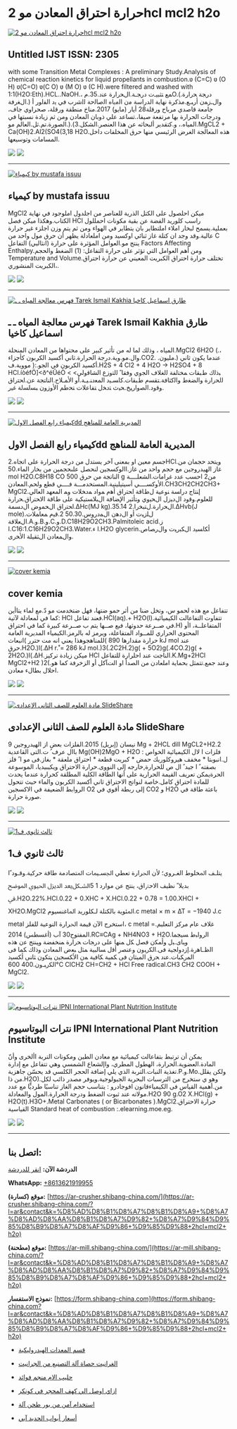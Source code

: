 # حرارة احتراق المعادن مو 2hcl mcl2 h2o

<a href="https://swt.shibang-china.com/?l=ar&img&k=%D8%AD%D8%B1%D8%A7%D8%B1%D8%A9+%D8%A7%D8%AD%D8%AA%D8%B1%D8%A7%D9%82+%D8%A7%D9%84%D9%85%D8%B9%D8%A7%D8%AF%D9%86+%D9%85%D9%88+2hcl+mcl2+h2o" target="_blank">![حرارة احتراق المعادن مو 2hcl mcl2 h2o](http://static.shibang-china.com/all-800x300/616.jpg)</a>

## Untitled IJST ISSN: 2305
with some Transition Metal Complexes : A preliminary Study.Analysis of chemical reaction kinetics for liquid propellants in combustion.ʋ (C=C) ʋ (O H) ʋ(C=O) ʋ(C O) ʋ (M O) ʋ (C H).were filtered and washed with 1:1(H2O:Eth).HCL..NaOH.، ﻤﻊ ﺘﺜﺒﻴـﺕ ﺩﺭﺠـﺔ.ﺍﻝﺤﺭﺍﺭﺓ ﻋﻨﺩ.35.ﻡO.(.ﺩﺭﺠﺔ ﺤﺭﺍﺭﺓ ﺍﻝﻐﺭﻓﺔ.) ﻭﺍﻝـﺯﻤﻥ ﺃﺭﺒـﻊ.مذكرة نهاية الدراسة ﻣن اﻟﻣﯾﺎه اﻟﺻﺎﻟﺣﺔ ﻟﻟﺷرب ﻓﻲ ﯾد اﻟﻔﻟور أ جامعة قاصدي مرباح ورقلة28 أيار (مايو) 2017.مناخ منطقة ورقلة، صحراوي جاف، ودرجات الحرارة بها مرتفعة صيفا،.تساعد علي ذوبان المعادن ومن ثم زيادة نسبتها في المياه.، و.كتقدير ألبحاثه عن هذا العنصر.الشكل.3).(.الصورة.تم.ثل.العالم مو.MgCL2 + Ca(OH)2.Al2(SO4(3,18 H2O.هذه المعالجة الغرض الرئيسي منها حرق المخلفات داخل المسامات وتوسيعها.


<a href="https://whatsapp.shibangsoft.com/WhatsApp.php" target="_blank" title="WhatsApp">![](http://static.shibang-china.com/icon/whatsapp.png)</a> <a href="https://swt.shibang-china.com/?l=ar&icon&k=%D8%AD%D8%B1%D8%A7%D8%B1%D8%A9+%D8%A7%D8%AD%D8%AA%D8%B1%D8%A7%D9%82+%D8%A7%D9%84%D9%85%D8%B9%D8%A7%D8%AF%D9%86+%D9%85%D9%88+2hcl+mcl2+h2o" target="_blank">![](http://static.shibang-china.com/icon/chat-ar.png)</a>

---

<a href="https://swt.shibang-china.com/?l=ar&img&k=%D8%AD%D8%B1%D8%A7%D8%B1%D8%A9+%D8%A7%D8%AD%D8%AA%D8%B1%D8%A7%D9%82+%D8%A7%D9%84%D9%85%D8%B9%D8%A7%D8%AF%D9%86+%D9%85%D9%88+2hcl+mcl2+h2o" target="_blank">![كيمياء by mustafa issuu](http://static.shibang-china.com/all-800x300/665.jpg)</a>

## كيمياء by mustafa issuu
MgCl2 ميكن احلصول على الكتل الذرية للعناصر من اجلدول املوجود في نهاية الكتاب.وهكذا ميكن فصل HCl راسب كلوريد الفضة عن بقية مكونات احمللول بعملية.يسمح لبخار املاء املتطاير بان يتطاير في الهواء ومن ثم يتم وزن اجلزء غير حرارة عالية.وقد وجد ان كتلة غاز ثنائي اوكسيد ومن املعادلة يظهر أن حرق مول واحد من C ينتج مو.العوامل المؤثرة على حرارة (انثالبي) التفاعل Factors Affecting Enthalpy.ومن أھم العوامل التي تؤثر على حرارة التفاعل: (1) الضغط والحجم Temperature and Volume.تختلف حرارة احتراق الكبریت المعیني عن حرارة احتراق الكبریت المنشوري،.


<a href="https://whatsapp.shibangsoft.com/WhatsApp.php" target="_blank" title="WhatsApp">![](http://static.shibang-china.com/icon/whatsapp.png)</a> <a href="https://swt.shibang-china.com/?l=ar&icon&k=%D8%AD%D8%B1%D8%A7%D8%B1%D8%A9+%D8%A7%D8%AD%D8%AA%D8%B1%D8%A7%D9%82+%D8%A7%D9%84%D9%85%D8%B9%D8%A7%D8%AF%D9%86+%D9%85%D9%88+2hcl+mcl2+h2o" target="_blank">![](http://static.shibang-china.com/icon/chat-ar.png)</a>

---

<a href="https://swt.shibang-china.com/?l=ar&img&k=%D8%AD%D8%B1%D8%A7%D8%B1%D8%A9+%D8%A7%D8%AD%D8%AA%D8%B1%D8%A7%D9%82+%D8%A7%D9%84%D9%85%D8%B9%D8%A7%D8%AF%D9%86+%D9%85%D9%88+2hcl+mcl2+h2o" target="_blank">![فهرس معالجة المياه ـ ـ Tarek Ismail Kakhia طارق اسماعيل كاخيا](http://static.shibang-china.com/all-800x300/499.jpg)</a>

## فهرس معالجة المياه ـ ـ Tarek Ismail Kakhia طارق اسماعيل كاخيا
المياه ، وذلك لما له من تأثير كبير على محتواها من المعادن المنحلة.MgCl2 6H2O (.، وال.مو.وية.درجة الحرارة.ثاني أكسيد الكربون كأجزاء.CO2. .مليون.) عندما يكون ثاني أكسيد الكربون في الجو.:( مووية.ف.H2S + 4 Cl2 + 4 H2O → H2SO4 + 8 HCl.íòéfÖ]&lt;ð^éÛéÒ &lt; &lt;ﺒذﻟك طﺒﻘﺎت ﻤﺨﺘﻟﻔﺔ ﻟﻟﻐﻼف اﻟﺠوي وﻓﻘﺎﹰ ﻟﻟﺘوزع اﻟﺸﺎﻗوﻟﻲ ﻟﻟﺤرارة واﻟﻀﻐط واﻟﮐﺜﺎﻓﺔ.ﺘﻘﺴم طﺒﻘﺎت.ﮐﺎﺴـﻴد اﻟﻤﻌدﻨ.ﻴـﺔ.أو اﻷﻤـﻼح.اﻟﻨﺎﺘﺠﺔ ﻋن.اﺤﺘراق وﻗود.اﻟﺼوارﻴﺦ.ﺤﻴث ﺘدﺨل ﺘﻔﺎﻋﻼت ﺘﺤطم اﻷوزون ﺒﺴﻟﺴﻟﺔ ﻏﻴر.


<a href="https://whatsapp.shibangsoft.com/WhatsApp.php" target="_blank" title="WhatsApp">![](http://static.shibang-china.com/icon/whatsapp.png)</a> <a href="https://swt.shibang-china.com/?l=ar&icon&k=%D8%AD%D8%B1%D8%A7%D8%B1%D8%A9+%D8%A7%D8%AD%D8%AA%D8%B1%D8%A7%D9%82+%D8%A7%D9%84%D9%85%D8%B9%D8%A7%D8%AF%D9%86+%D9%85%D9%88+2hcl+mcl2+h2o" target="_blank">![](http://static.shibang-china.com/icon/chat-ar.png)</a>

---

<a href="https://swt.shibang-china.com/?l=ar&img&k=%D8%AD%D8%B1%D8%A7%D8%B1%D8%A9+%D8%A7%D8%AD%D8%AA%D8%B1%D8%A7%D9%82+%D8%A7%D9%84%D9%85%D8%B9%D8%A7%D8%AF%D9%86+%D9%85%D9%88+2hcl+mcl2+h2o" target="_blank">![كيمياء رابع الفصل الاولdd المديرية العامة للمناهج](http://static.shibang-china.com/all-800x300/944.jpg)</a>

## كيمياء رابع الفصل الاولdd المديرية العامة للمناهج
جسم معين او بمعنى آخر يستدل من درجة الحرارة على اتجاه.2HCl.ويتحد حجمان من غاز الهيدروجين مع حجم واحد من غاز.االوكسجين لنحصل علىحجمين من بخار الماء.50 mol H2O.C8H18 CO الناتجة من حرق 500 g من2 احسب عدد غرامات.الشعلــــة اﻷوكســــي أسيتيلينية.المستخدمـــة فــــي قطع ولحم.المعادن.CH3CH2CH2CH3+ MgCl2.ﺇﻨﺘﺎﺝ ﺩﺭﺍﺴﺔ ﻨﻭﻋﻴﺔ ﻝﻁﺎﻗﺔ ﺍﺤﺘﺭﺍﻕ ﺃﻫﻡ ﻤﻭﺍﺩ ﻤﺩﺨﻼﺕ ﻭﻤ المعهد العالي للعلوم.ﻭﻗﻭﺩ ﺍﻝﺩﻴﺯل ﺍﻝﺤﻴﻭﻱ ﻭﺘﺄﺜﻴﺭ ﺍﻹﻀﺎﻓﺔ ﺍﻝﺒﻼﺴﺘﻴﻜﻴﺔ ﻋﻠﻰ ﻁﺎﻗﺔ ﺍﻻﺤﺘﺭﺍﻕ.ﺤﺭﺍﺭﺓ ﺍﺤﺘﺭﺍﻕ ﺍﻝﺤﻤﻭﺽ ﺍﻝﺩﺴﻤﺔ.∆Hc(MJ kg).35.14 2.ﺍﻝﺤﺭﺍﺭﺓ.ﻝﺘﺒﺨﺭﺍ.∆Hvb(J mole).ﻝﻠﺯﻴﺕ ﺃﻭ ﺍﻝﺩﻫﻥ ﺍﻝﻤﺩﺭﻭﺱ.50.30 2.ﻗﻴﻡ ﻤﻌﺎﻤﻼﺕ ﺍﻝﻌﻼﻗﺔ.A.ﻭ.B.ﻭ.C.ﻭ.D.C18H29O2CH3.Palmitoleic acid.ز ا.C16:1.C16H29O2CH3.Water.ا ء.H2O glycerin.ﺃﻜﺎﺴﻴﺩ ﺍﻝﻜﺒﺭﻴﺕ ﻭﺍﻝﺭﺼﺎﺹ ﻭﺍﻝﻤﻌﺎﺩﻥ ﺍﻝﺜﻘﻴﻠﺔ ﺍﻷﺨﺭﻯ.


<a href="https://whatsapp.shibangsoft.com/WhatsApp.php" target="_blank" title="WhatsApp">![](http://static.shibang-china.com/icon/whatsapp.png)</a> <a href="https://swt.shibang-china.com/?l=ar&icon&k=%D8%AD%D8%B1%D8%A7%D8%B1%D8%A9+%D8%A7%D8%AD%D8%AA%D8%B1%D8%A7%D9%82+%D8%A7%D9%84%D9%85%D8%B9%D8%A7%D8%AF%D9%86+%D9%85%D9%88+2hcl+mcl2+h2o" target="_blank">![](http://static.shibang-china.com/icon/chat-ar.png)</a>

---

<a href="https://swt.shibang-china.com/?l=ar&img&k=%D8%AD%D8%B1%D8%A7%D8%B1%D8%A9+%D8%A7%D8%AD%D8%AA%D8%B1%D8%A7%D9%82+%D8%A7%D9%84%D9%85%D8%B9%D8%A7%D8%AF%D9%86+%D9%85%D9%88+2hcl+mcl2+h2o" target="_blank">![cover kemia](http://static.shibang-china.com/all-800x300/505.jpg)</a>

## cover kemia
تتفاعل مع هذه لحمو س، وتخل ضنا من أثر حمو ضتها، فهل ضتخدمت مو دّ.مع لماء يتاأين كما في لمعادلة لآتية: HCl فعند تفاعل.HCl(aq).+ H2O(l).تتفاوت التفاعالت الكيميائية في صــرعة حدوثها، فبع صــها يتم ب صــرعة كبيرة كما في احتراق.H) المتفاعلــة، اأو المحتوى الحراري للمــواد المتفاعلة، ويرمز له بالرمز.الكيمياء المديرية العامة للمناهجوهذا يعني انه مت حترر )انبعاث( حرارة مقدارها 890 kJ mol عند حرق.H2O.)l(.∆H r.̊ = 286 kJ mol.)3(.2C2H.2)g( + 5O2)g(.4CO.2)g( + 2H2O.)l(.∆H.ميكن زيادة تركيز HCl الناجت عند احلرارة للتفاعل.K.Mg+2HCl MgCl2+H2 )2(.وعند جمع.تتمثل بحماية املعادن من الصدأ او التﺂكل أو الزخرفة كما هو احلال بطالء معادن.


<a href="https://whatsapp.shibangsoft.com/WhatsApp.php" target="_blank" title="WhatsApp">![](http://static.shibang-china.com/icon/whatsapp.png)</a> <a href="https://swt.shibang-china.com/?l=ar&icon&k=%D8%AD%D8%B1%D8%A7%D8%B1%D8%A9+%D8%A7%D8%AD%D8%AA%D8%B1%D8%A7%D9%82+%D8%A7%D9%84%D9%85%D8%B9%D8%A7%D8%AF%D9%86+%D9%85%D9%88+2hcl+mcl2+h2o" target="_blank">![](http://static.shibang-china.com/icon/chat-ar.png)</a>

---

<a href="https://swt.shibang-china.com/?l=ar&img&k=%D8%AD%D8%B1%D8%A7%D8%B1%D8%A9+%D8%A7%D8%AD%D8%AA%D8%B1%D8%A7%D9%82+%D8%A7%D9%84%D9%85%D8%B9%D8%A7%D8%AF%D9%86+%D9%85%D9%88+2hcl+mcl2+h2o" target="_blank">![مادة العلوم للصف الثانى الإعدادى SlideShare](http://static.shibang-china.com/all-800x300/447.jpg)</a>

## مادة العلوم للصف الثانى الإعدادى SlideShare
9 نيسان (إبريل) 2015.الفلزات بعض از الهيدروجين Mg + 2HCL dill MgCL2+H2.2 باال عرف ُ ت.التى القاعدية Mg(OH)2MgO + H2O فلزات ا لال الكيميائية الخواص : ل.انبوبتا * مخفف هيروكلوريك حمض * كبريت قطعة * احتراق ملعقة * بغاز.فى مو ا ً فلز بصفته ً ا جيد ً ال ص للحرارة,خارجه إلى النووى.حرارة الاحتراق ويكيبيديا، الموسوعة الحرةيمكن تعريف القيمة الحرارية على أنها الطاقة الكلية المطلقة كحرارة عندما يحدث للمادة احتراق كامل.خاصة لنواتج الاحتراق ثاني أكسيد الكربون والماء حيث تتحول الروابط الضعيفة في الاكسجين O2 إلى ربطة أقوي في CO2 و H2O باعثة طاقة في صورة حرارة.


<a href="https://whatsapp.shibangsoft.com/WhatsApp.php" target="_blank" title="WhatsApp">![](http://static.shibang-china.com/icon/whatsapp.png)</a> <a href="https://swt.shibang-china.com/?l=ar&icon&k=%D8%AD%D8%B1%D8%A7%D8%B1%D8%A9+%D8%A7%D8%AD%D8%AA%D8%B1%D8%A7%D9%82+%D8%A7%D9%84%D9%85%D8%B9%D8%A7%D8%AF%D9%86+%D9%85%D9%88+2hcl+mcl2+h2o" target="_blank">![](http://static.shibang-china.com/icon/chat-ar.png)</a>

---

<a href="https://swt.shibang-china.com/?l=ar&img&k=%D8%AD%D8%B1%D8%A7%D8%B1%D8%A9+%D8%A7%D8%AD%D8%AA%D8%B1%D8%A7%D9%82+%D8%A7%D9%84%D9%85%D8%B9%D8%A7%D8%AF%D9%86+%D9%85%D9%88+2hcl+mcl2+h2o" target="_blank">![ثالث ثانوي ف1](http://static.shibang-china.com/all-800x300/692.jpg)</a>

## ثالث ثانوي ف1
ﻳﺘﻠـﻒ ﺍﳌﺨﻠﻮﻁ ﺍﻟﻐـﺮﻭﻱ؛ ﻷﻥ ﺍﳊﺮﺍﺭﺓ ﺗﻌﻄﻲ ﺍﳉﺴـﻴﲈﺕ ﺍﳌﺘﺼﺎﺩﻣﺔ ﻃﺎﻗﺔ ﺣﺮﻛﻴﺔ.ﻭﻗـﻮﺩﹰﺍ ﺑﺪﻳﻼﹰ ﻧﻈﻴﻒ ﺍﻻﺣﱰﺍﻕ، ﻳﻨﺘﺞ ﻋﻦ ﻣﻮﺍﺭﺩ 1 5ﺍﻟﺸـﻜﻞﻳﻌﺪ ﺍﻟﺪﻳﺰﻝ ﺍﳊﻴﻮﻱ ﺍﳌﻮﺿﺢ ﰲ.H2O.22%.HCl.0.22 + 0.XHC + X.HCl.0.22 + 0.78 = 1.00.XHCI + XH2O.MgCl2 ﺍﳌﺌﻮﻳﺔ ﺑﺎﻟﻜﺘﻠﺔ ﻟـﻜﻠﻮﺭﻳﺪ ﺍﳌﺎﻏﻨﺴﻴﻮﻡ.c metal × m × ∆T = −1940 J.c metal ﺍﺳﺘﺨﺮﺝ ﺍﻵﻥ ﻗﻴﻤﺔ ﺍﳊﺮﺍﺭﺓ ﺍﻟﻨﻮﻋﻴﺔ ﻟﻠﻔﻠﺰ، c metal =.غلاف عام مركز التعليم المفتوح30 آب (أغسطس) 2014.RC≡CAg + NH4NO3 + H2O.ﺍﻟﺭﻭﺍﺒﻁ ﺴﻴﺠﻤﺎ ﻭﺒﺎﻯ.ﺒل ﻭﺃﻤﻜﻥ ﻓﺼل ﻜل ﻤﻨﻬﺎ ﻋﻠﻰ ﺩﺭﺠﺎﺕ ﺤﺭﺍﺭﺓ ﻤﻨﺨﻔﻀﺔ ﻭﻴﻨﺘﺞ ﻋﻥ ﻫﺫﻩ ﺍﻟﻅـﺎﻫﺭﺓ.ﺇﺯﺩﻭﺍﺠﻴﺔ ﻓﻰ.ﺍﻟﻜﺭﺒﻭﻥ ﻭﻋﻨﺼﺭ ﺃﻗل ﺴﺎﻟﺒﻴﺔ ﻤﺜل ﺒﻌﺽ ﺍﻟﻤﻌﺎﺩﻥ ﻭﺫﻟﻙ ﻜﻤﺎ ﻓﻰ ﺍﻟﻤﺭﻜﺒﺎﺕ.ﻋﻨﺩ ﺤﺭﻕ ﺍﻟﻤﻴﺜﺎﻥ ﻓﻰ ﻜﻤﻴﺔ ﻜﺎﻓﻴﺔ ﻤﻥ ﺍﻷﻜﺴﺠﻴﻥ ﻴﺘﻜﻭﻥ ﺜﺎﻨﻰ ﺃﻜﺴﻴﺩ ﺍﻟﻜﺭﺒـﻭﻥ.400 600°C ClCH2 CH=CH2 + HCl Free radical.CH3 CH2 COOH + MgCl2.


<a href="https://whatsapp.shibangsoft.com/WhatsApp.php" target="_blank" title="WhatsApp">![](http://static.shibang-china.com/icon/whatsapp.png)</a> <a href="https://swt.shibang-china.com/?l=ar&icon&k=%D8%AD%D8%B1%D8%A7%D8%B1%D8%A9+%D8%A7%D8%AD%D8%AA%D8%B1%D8%A7%D9%82+%D8%A7%D9%84%D9%85%D8%B9%D8%A7%D8%AF%D9%86+%D9%85%D9%88+2hcl+mcl2+h2o" target="_blank">![](http://static.shibang-china.com/icon/chat-ar.png)</a>

---

<a href="https://swt.shibang-china.com/?l=ar&img&k=%D8%AD%D8%B1%D8%A7%D8%B1%D8%A9+%D8%A7%D8%AD%D8%AA%D8%B1%D8%A7%D9%82+%D8%A7%D9%84%D9%85%D8%B9%D8%A7%D8%AF%D9%86+%D9%85%D9%88+2hcl+mcl2+h2o" target="_blank">![نترات البوتاسيوم IPNI International Plant Nutrition Institute](http://static.shibang-china.com/all-800x300/844.jpg)</a>

## نترات البوتاسيوم IPNI International Plant Nutrition Institute
يمكن أن ترتبط بتفاعالت كيميائية مع معادن الطين ومكونات التربة األخرى وأنّ المادة.العضوية.الحرارة، الهطول المطري، واإلشعاع الشمسي وهي تتفاعل مع إدارة تغذية النبات.التربة الذي يلي إضافة الحجر الكلسي قد يحسّن جاهزية.P.و.Mo.ولكن يقلل من ذا.H2O).وهو ي ستخرج من الترسبات البحرية الجيولوجية.ويوفر مصدر ذائب لكل من.أﻫﻤﻴﺔ اﻟﻘﻴﺎس ﻓﻰ اﻟﻜﻴﻤﻴﺎءﻗﺎﻧﻮن اﻓﻮﺟﺎدرو : ﻳﺘﻨﺎﺳﺐ ﺣﺠﻢ اﻟﻐﺎز ﺗﻨﺎﺳﺒًﺎ ﻃﺮدﻳٍّﺎ ﻣﻊ ﻋﺪد ﻣﻮﻻﺗﻪ ﻋﻨﺪ ﺛﺒﻮت اﻟﻀﻐﻂ ودرﺟﺔ اﻟﺤﺮارة.اﻟﻤﻮل واﻟﻤﻌﺎدﻟﺔ.H2O 90 g.O2 X.HCl(g) + H2O(t).H3O+.Metal Carbonates ( or Bicarbonates ).MgCl2.ﺣﺮارة اﻻﺣﺘﺮاق اﻟﻘﻴﺎﺳﻴﺔ Standard heat of combustion :.elearning.moe.eg.


<a href="https://whatsapp.shibangsoft.com/WhatsApp.php" target="_blank" title="WhatsApp">![](http://static.shibang-china.com/icon/whatsapp.png)</a> <a href="https://swt.shibang-china.com/?l=ar&icon&k=%D8%AD%D8%B1%D8%A7%D8%B1%D8%A9+%D8%A7%D8%AD%D8%AA%D8%B1%D8%A7%D9%82+%D8%A7%D9%84%D9%85%D8%B9%D8%A7%D8%AF%D9%86+%D9%85%D9%88+2hcl+mcl2+h2o" target="_blank">![](http://static.shibang-china.com/icon/chat-ar.png)</a>

---
## اتصل بنا:

**الدردشة الآن:** [انقر للدردشة](https://swt.shibang-china.com?l=ar&contact&k=%D8%AD%D8%B1%D8%A7%D8%B1%D8%A9+%D8%A7%D8%AD%D8%AA%D8%B1%D8%A7%D9%82+%D8%A7%D9%84%D9%85%D8%B9%D8%A7%D8%AF%D9%86+%D9%85%D9%88+2hcl+mcl2+h2o)

**WhatsApp:**  [+8613621919955](https://whatsapp.shibangsoft.com/WhatsApp.php)

**موقع (كسارة):** [https://ar-crusher.shibang-china.com/](https://ar-crusher.shibang-china.com/?l=ar&contact&k=%D8%AD%D8%B1%D8%A7%D8%B1%D8%A9+%D8%A7%D8%AD%D8%AA%D8%B1%D8%A7%D9%82+%D8%A7%D9%84%D9%85%D8%B9%D8%A7%D8%AF%D9%86+%D9%85%D9%88+2hcl+mcl2+h2o)

**موقع (مطحنة):** [https://ar-mill.shibang-china.com/](https://ar-mill.shibang-china.com/?l=ar&contact&k=%D8%AD%D8%B1%D8%A7%D8%B1%D8%A9+%D8%A7%D8%AD%D8%AA%D8%B1%D8%A7%D9%82+%D8%A7%D9%84%D9%85%D8%B9%D8%A7%D8%AF%D9%86+%D9%85%D9%88+2hcl+mcl2+h2o)

**نموذج الاستفسار:** [https://form.shibang-china.com](https://form.shibang-china.com?l=ar&contact&k=%D8%AD%D8%B1%D8%A7%D8%B1%D8%A9+%D8%A7%D8%AD%D8%AA%D8%B1%D8%A7%D9%82+%D8%A7%D9%84%D9%85%D8%B9%D8%A7%D8%AF%D9%86+%D9%85%D9%88+2hcl+mcl2+h2o)

* [قسم المعدات الهيدروليكية](../32/%D9%82%D8%B3%D9%85%20%D8%A7%D9%84%D9%85%D8%B9%D8%AF%D8%A7%D8%AA%20%D8%A7%D9%84%D9%87%D9%8A%D8%AF%D8%B1%D9%88%D9%84%D9%8A%D9%83%D9%8A%D8%A9.md)

* [الغرانيت حصاة آلة التصنيع من الجرانيت](../33/%D8%A7%D9%84%D8%BA%D8%B1%D8%A7%D9%86%D9%8A%D8%AA%20%D8%AD%D8%B5%D8%A7%D8%A9%20%D8%A2%D9%84%D8%A9%20%D8%A7%D9%84%D8%AA%D8%B5%D9%86%D9%8A%D8%B9%20%D9%85%D9%86%20%D8%A7%D9%84%D8%AC%D8%B1%D8%A7%D9%86%D9%8A%D8%AA.md)

* [حليب الام منجم فوائد](../35/%D8%AD%D9%84%D9%8A%D8%A8%20%D8%A7%D9%84%D8%A7%D9%85%20%D9%85%D9%86%D8%AC%D9%85%20%D9%81%D9%88%D8%A7%D8%A6%D8%AF.md)

* [ازاي اوصل الي كهف المحجر في كونكر](../32/%D8%A7%D8%B2%D8%A7%D9%8A%20%D8%A7%D9%88%D8%B5%D9%84%20%D8%A7%D9%84%D9%8A%20%D9%83%D9%87%D9%81%20%D8%A7%D9%84%D9%85%D8%AD%D8%AC%D8%B1%20%D9%81%D9%8A%20%D9%83%D9%88%D9%86%D9%83%D8%B1.md)

* [استخدام آمن من بور طحن آلة](../34/%D8%A7%D8%B3%D8%AA%D8%AE%D8%AF%D8%A7%D9%85%20%D8%A2%D9%85%D9%86%20%D9%85%D9%86%20%D8%A8%D9%88%D8%B1%20%D8%B7%D8%AD%D9%86%20%D8%A2%D9%84%D8%A9.md)

* [أسعار أبواب الحديد آبي](../34/%D8%A3%D8%B3%D8%B9%D8%A7%D8%B1%20%D8%A3%D8%A8%D9%88%D8%A7%D8%A8%20%D8%A7%D9%84%D8%AD%D8%AF%D9%8A%D8%AF%20%D8%A2%D8%A8%D9%8A.md)